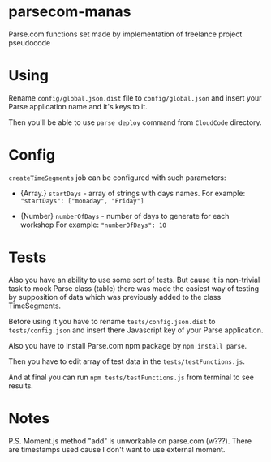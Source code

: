 # parsecom-manas
Parse.com functions set made by implementation of freelance project pseudocode

# Using

Rename `config/global.json.dist` file to `config/global.json` and insert your Parse application name and it's keys to it.

Then you'll be able to use `parse deploy` command from `CloudCode` directory.

# Config

`createTimeSegments` job can be configured with such parameters:

- {Array.<string>} `startDays` - array of strings with days names.
For example: `"startDays": ["monaday", "Friday"]`

- {Number} `numberOfDays` - number of days to generate for each workshop
For example: `"numberOfDays": 10`

# Tests

Also you have an ability to use some sort of tests. But cause it is non-trivial task to mock Parse class (table) there was made
the easiest way of testing by supposition of data which was previously added to the class TimeSegments.

Before using it you have to rename `tests/config.json.dist` to `tests/config.json` and insert there Javascript key of your Parse application.

Also you have to install Parse.com npm package by `npm install parse`.

Then you have to edit array of test data in the `tests/testFunctions.js`.

And at final you can run `npm tests/testFunctions.js` from terminal to see results.

# Notes

P.S. Moment.js method "add" is unworkable on parse.com (w???). There are timestamps used cause I don't want to use external moment.
